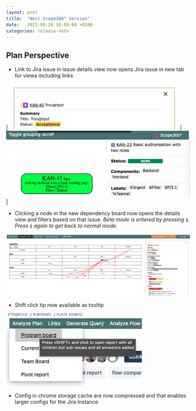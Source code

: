 ```yaml
---
layout: post
title:  "Next Scope360° Version"
date:   2021-09-26 16:00:08 +0200
categories: release-note
---
```

## Plan Perspective

- Link to Jira issue in issue details view now opens Jira issue in new tab for viewa including links

|![release-note-large](/assets/images/release-notes/20210926-01.png)|![release-note-large](/assets/images/release-notes/20210926-02.png)|

- Clicking a node in the new dependency board now opens the details view and filters based on that issue. _Beta mode is entered by pressing `§`. Press `§` again to get back to normal mode._

![dependency-view](/assets/images/release-notes/20210926-03.png)

- Shift click tip now available as tooltip

![release-note](/assets/images/release-notes/20210926-04.png)

- Config in chrome storage cache are now compressed and that enables larger configs for the Jira Instance

